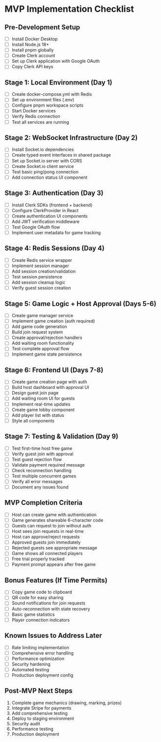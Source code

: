 # MVP Implementation Checklist

## Pre-Development Setup

- [ ] Install Docker Desktop
- [ ] Install Node.js 18+
- [ ] Install pnpm globally
- [ ] Create Clerk account
- [ ] Set up Clerk application with Google OAuth
- [ ] Copy Clerk API keys

## Stage 1: Local Environment (Day 1)

- [ ] Create docker-compose.yml with Redis
- [ ] Set up environment files (.env)
- [ ] Configure pnpm workspace scripts
- [ ] Start Docker services
- [ ] Verify Redis connection
- [ ] Test all services are running

## Stage 2: WebSocket Infrastructure (Day 2)

- [ ] Install Socket.io dependencies
- [ ] Create typed event interfaces in shared package
- [ ] Set up Socket.io server with CORS
- [ ] Create Socket.io client service
- [ ] Test basic ping/pong connection
- [ ] Add connection status UI component

## Stage 3: Authentication (Day 3)

- [ ] Install Clerk SDKs (frontend + backend)
- [ ] Configure ClerkProvider in React
- [ ] Create authentication UI components
- [ ] Add JWT verification middleware
- [ ] Test Google OAuth flow
- [ ] Implement user metadata for game tracking

## Stage 4: Redis Sessions (Day 4)

- [ ] Create Redis service wrapper
- [ ] Implement session manager
- [ ] Add session creation/validation
- [ ] Test session persistence
- [ ] Add session cleanup logic
- [ ] Verify guest session creation

## Stage 5: Game Logic + Host Approval (Days 5-6)

- [ ] Create game manager service
- [ ] Implement game creation (auth required)
- [ ] Add game code generation
- [ ] Build join request system
- [ ] Create approval/rejection handlers
- [ ] Add waiting room functionality
- [ ] Test complete approval flow
- [ ] Implement game state persistence

## Stage 6: Frontend UI (Days 7-8)

- [ ] Create game creation page with auth
- [ ] Build host dashboard with approval UI
- [ ] Design guest join page
- [ ] Add waiting room UI for guests
- [ ] Implement real-time updates
- [ ] Create game lobby component
- [ ] Add player list with status
- [ ] Style all components

## Stage 7: Testing & Validation (Day 9)

- [ ] Test first-time host free game
- [ ] Verify guest join with approval
- [ ] Test guest rejection flow
- [ ] Validate payment required message
- [ ] Check reconnection handling
- [ ] Test multiple concurrent games
- [ ] Verify all error messages
- [ ] Document any issues found

## MVP Completion Criteria

- [ ] Host can create game with authentication
- [ ] Game generates shareable 6-character code
- [ ] Guests can request to join without auth
- [ ] Host sees join requests in real-time
- [ ] Host can approve/reject requests
- [ ] Approved guests join immediately
- [ ] Rejected guests see appropriate message
- [ ] Game shows all connected players
- [ ] Free trial properly tracked
- [ ] Payment prompt appears after free game

## Bonus Features (If Time Permits)

- [ ] Copy game code to clipboard
- [ ] QR code for easy sharing
- [ ] Sound notifications for join requests
- [ ] Auto-reconnection with state recovery
- [ ] Basic game statistics
- [ ] Player connection indicators

## Known Issues to Address Later

- [ ] Rate limiting implementation
- [ ] Comprehensive error handling
- [ ] Performance optimization
- [ ] Security hardening
- [ ] Automated testing
- [ ] Production deployment config

## Post-MVP Next Steps

1. Complete game mechanics (drawing, marking, prizes)
2. Integrate Stripe for payments
3. Add comprehensive testing
4. Deploy to staging environment
5. Security audit
6. Performance testing
7. Production deployment
